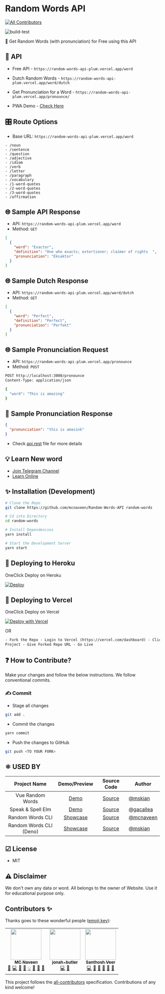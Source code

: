 # Random Words API

<!-- ALL-CONTRIBUTORS-BADGE:START - Do not remove or modify this section -->

[![All Contributors](https://img.shields.io/badge/all_contributors-3-orange.svg?style=flat-square)](#contributors-)

<!-- ALL-CONTRIBUTORS-BADGE:END -->

![build-test](https://github.com/mcnaveen/Random-Words-API/workflows/build-test/badge.svg)

🦄 Get Random Words (with pronunciation) for Free using this API

## 🚀 API

- Free API - `https://random-words-api-plum.vercel.app/word`
- Dutch Random Words - `https://random-words-api-plum.vercel.app/word/dutch`
- Get Pronunciation for a Word - `https://random-words-api-plum.vercel.app/pronounce/`

- PWA Demo - [Check Here](https://words.sanweb.info/)

## 🎛 Route Options

- Base URL: `https://random-words-api-plum.vercel.app/word`

```text
- /noun
- /sentence
- /question
- /adjective
- /idiom
- /verb
- /letter
- /paragraph
- /vocabulary
- /1-word-quotes
- /2-word-quotes
- /3-word-quotes
- /affirmation
```

## 🌐 Sample API Response

- API: `https://random-words-api-plum.vercel.app/word`
- Method: `GET`

```json
[
  {
    "word": "Exactor",
    "definition": "One who exacts; extortioner; claimer of rights  ",
    "pronunciation": "Eksaktor"
  }
]
```

## 🌐 Sample Dutch Response

- API: `https://random-words-api-plum.vercel.app/word/dutch`
- Method: `GET`

```json
[
  {
    "word": "Perfect",
    "definition": "Perfect",
    "pronunciation": "Perfekt"
  }
]
```

## 🌐 Sample Pronunciation Request

- API: `https://random-words-api-plum.vercel.app/pronounce`
- Method: `POST`

```sh
POST http://localhost:3000/pronounce
Content-Type: application/json

{
  "word": "This is amazing"
}
```

## 📣 Sample Pronunciation Response

```json
{
  "pronunciation": "this is amasink"
}
```

- Check [api.rest](/test/api.rest) file for more details

## 💡 Learn New word

- [Join Telegram Channel](https://t.me/learnwordoftheday)
- [Learn Online](https://words.sanweb.info/)

## ✨ Installation (Development)

```sh
# Clone the Repo
git clone https://github.com/mcnaveen/Random-Words-API random-words

# Cd into Directory
cd random-words

# Install Dependencies
yarn install

# Start the Development Server
yarn start
```

## 🔀 Deploying to Heroku

OneClick Deploy on Heroku

[![Deploy](https://www.herokucdn.com/deploy/button.svg)](https://heroku.com/deploy?template=https://github.com/mcnaveen/Random-Words-API)

## 🔀 Deploying to Vercel

OneClick Deploy on Vercel

[![Deploy with Vercel](https://vercel.com/button)](https://vercel.com/new/git/external?repository-url=https%3A%2F%2Fgithub.com%2Fmcnaveen%2FRandom-Words-API.git)

OR

```html
- Fork the Repo - Login to Vercel (https://vercel.com/dashboard) - Click Import
Project - Give Forked Repo URL - Go Live
```

## :question: How to Contribute?

Make your changes and follow the below instructions. We follow conventional commits.

### ✍️ Commit

- Stage all changes

```sh
git add .
```

- Commit the changes

```sh
yarn commit
```

- Push the changes to GitHub

```sh
git push <TO YOUR FORK>
```

## ⚛ USED BY

|      Project Name       |                        Demo/Preview                        |                        Source Code                        | Author                                   |
| :---------------------: | :--------------------------------------------------------: | :-------------------------------------------------------: | ---------------------------------------- |
|    Vue Random Words     |             [Demo](https://words.sanweb.info/)             |   [Source](https://github.com/mskian/vue-random-words)    | [@mskian](https://github.com/mskian)     |
|    Speak & Spell Elm    |        [Demo](https://speak-and-spell.vercel.app/)         |  [Source](https://github.com/gacallea/elm_speakandspell)  | [@gacallea](https://github.com/gacallea) |
|    Random Words CLI     | [Showcase](https://www.npmjs.com/package/random-words-cli) |  [Source](https://github.com/mcnaveen/random-words-cli)   | [@mcnaveen](https://github.com/mcnaveen) |
| Random Words CLI (Deno) | [Showcase](https://deno.land/x/randomwords) | [Source](https://github.com/mskian/deno-random-words-cli) | [@mskian](https://github.com/mskian) |

## ☑ License

- MIT

## ⚠ Disclaimer

We don't own any data or word. All belongs to the owner of Website. Use it for educational purpose only.

## Contributors ✨

Thanks goes to these wonderful people ([emoji key](https://allcontributors.org/docs/en/emoji-key)):

<!-- ALL-CONTRIBUTORS-LIST:START - Do not remove or modify this section -->
<!-- prettier-ignore-start -->
<!-- markdownlint-disable -->
<table>
  <tr>
    <td align="center"><a href="https://github.com/mcnaveen"><img src="https://avatars.githubusercontent.com/u/8493007?v=4?s=100" width="100px;" alt=""/><br /><sub><b>MC Naveen</b></sub></a><br /><a href="https://github.com/mcnaveen/Random-Words-API/issues?q=author%3Amcnaveen" title="Bug reports">🐛</a> <a href="https://github.com/mcnaveen/Random-Words-API/commits?author=mcnaveen" title="Code">💻</a> <a href="#data-mcnaveen" title="Data">🔣</a> <a href="https://github.com/mcnaveen/Random-Words-API/commits?author=mcnaveen" title="Documentation">📖</a> <a href="#example-mcnaveen" title="Examples">💡</a> <a href="#ideas-mcnaveen" title="Ideas, Planning, & Feedback">🤔</a> <a href="#maintenance-mcnaveen" title="Maintenance">🚧</a> <a href="https://github.com/mcnaveen/Random-Words-API/pulls?q=is%3Apr+reviewed-by%3Amcnaveen" title="Reviewed Pull Requests">👀</a></td>
    <td align="center"><a href="https://github.com/jonah-butler"><img src="https://avatars.githubusercontent.com/u/18040568?v=4?s=100" width="100px;" alt=""/><br /><sub><b>jonah-butler</b></sub></a><br /><a href="https://github.com/mcnaveen/Random-Words-API/commits?author=jonah-butler" title="Code">💻</a> <a href="https://github.com/mcnaveen/Random-Words-API/commits?author=jonah-butler" title="Documentation">📖</a></td>
    <td align="center"><a href="https://santhoshveer.com/"><img src="https://avatars.githubusercontent.com/u/10300271?v=4?s=100" width="100px;" alt=""/><br /><sub><b>Santhosh Veer</b></sub></a><br /><a href="https://github.com/mcnaveen/Random-Words-API/commits?author=mskian" title="Code">💻</a> <a href="https://github.com/mcnaveen/Random-Words-API/commits?author=mskian" title="Documentation">📖</a> <a href="#ideas-mskian" title="Ideas, Planning, & Feedback">🤔</a> <a href="#maintenance-mskian" title="Maintenance">🚧</a> <a href="https://github.com/mcnaveen/Random-Words-API/issues?q=author%3Amskian" title="Bug reports">🐛</a> <a href="https://github.com/mcnaveen/Random-Words-API/pulls?q=is%3Apr+reviewed-by%3Amskian" title="Reviewed Pull Requests">👀</a></td>
  </tr>
</table>

<!-- markdownlint-restore -->
<!-- prettier-ignore-end -->

<!-- ALL-CONTRIBUTORS-LIST:END -->

This project follows the [all-contributors](https://github.com/all-contributors/all-contributors) specification. Contributions of any kind welcome!
